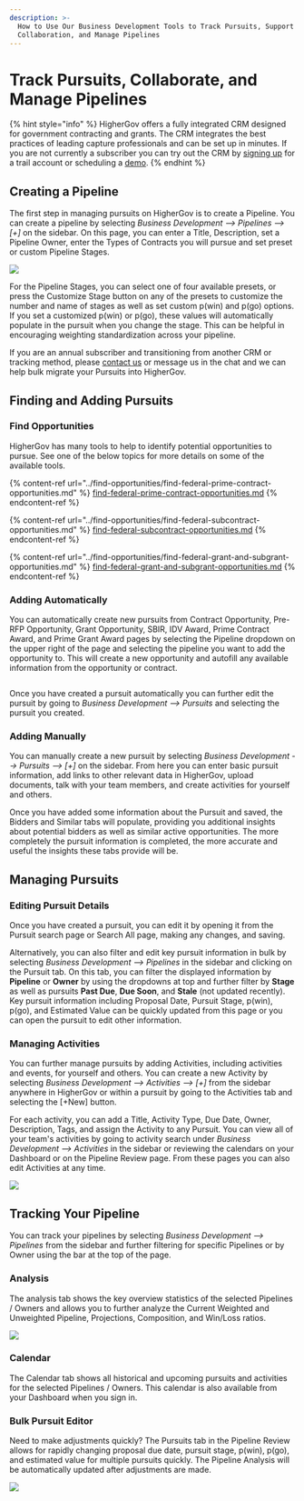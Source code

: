 ```yaml
---
description: >-
  How to Use Our Business Development Tools to Track Pursuits, Support Team
  Collaboration, and Manage Pipelines
---
```


# Track Pursuits, Collaborate, and Manage Pipelines

{% hint style="info" %}
HigherGov offers a fully integrated CRM designed for government contracting and grants.  The CRM integrates the best practices of leading capture professionals and can be set up in minutes.  If you are not currently a subscriber you can try out the CRM by [signing up](https://www.highergov.com/signup/) for a trail account or scheduling a [demo](https://www.highergov.com/demo/).&#x20;
{% endhint %}

## Creating a Pipeline

The first step in managing pursuits on HigherGov is to create a Pipeline.  You can create a pipeline by selecting _Business Development --> Pipelines --> \[+]_ on the sidebar.  On this page, you can enter a Title, Description, set a Pipeline Owner, enter the Types of Contracts you will pursue and set preset or custom Pipeline Stages.

![](<../.gitbook/assets/Screenshot 2022-06-15 015513.png>)

For the Pipeline Stages, you can select one of four available presets, or press the Customize Stage button on any of the presets to customize the number and name of stages as well as set custom p(win) and p(go) options.  If you set a customized p(win) or p(go), these values will automatically populate in the pursuit when you change the stage.  This can be helpful in encouraging weighting standardization across your pipeline.

If you are an annual subscriber and transitioning from another CRM or tracking method, please [contact us](mailto:contact@highergov.com) or message us in the chat and we can help bulk migrate your Pursuits into HigherGov.

## Finding and Adding Pursuits

### Find Opportunities

HigherGov has many tools to help to identify potential opportunities to pursue.  See one of the below topics for more details on some of the available tools.

{% content-ref url="../find-opportunities/find-federal-prime-contract-opportunities.md" %}
[find-federal-prime-contract-opportunities.md](../find-opportunities/find-federal-prime-contract-opportunities.md)
{% endcontent-ref %}

{% content-ref url="../find-opportunities/find-federal-subcontract-opportunities.md" %}
[find-federal-subcontract-opportunities.md](../find-opportunities/find-federal-subcontract-opportunities.md)
{% endcontent-ref %}

{% content-ref url="../find-opportunities/find-federal-grant-and-subgrant-opportunities.md" %}
[find-federal-grant-and-subgrant-opportunities.md](../find-opportunities/find-federal-grant-and-subgrant-opportunities.md)
{% endcontent-ref %}

### Adding Automatically

You can automatically create new pursuits from Contract Opportunity, Pre-RFP Opportunity, Grant Opportunity, SBIR, IDV Award, Prime Contract Award, and Prime Grant Award pages by selecting the Pipeline dropdown on the upper right of the page and selecting the pipeline you want to add the opportunity to.  This will create a new opportunity and autofill any available information from the opportunity or contract.

<div align="left">

<img src="../.gitbook/assets/Screenshot 2022-06-15 015637.png" alt="">

</div>

Once you have created a pursuit automatically you can further edit the pursuit by going to _Business Development --> Pursuits_ and selecting the pursuit you created.

### Adding Manually

You can manually create a new pursuit by selecting _Business Development --> Pursuits --> \[+]_ on the sidebar.  From here you can enter basic pursuit information, add links to other relevant data in HigherGov, upload documents, talk with your team members, and create activities for yourself and others.

Once you have added some information about the Pursuit and saved, the Bidders and Similar tabs will populate, providing you additional insights about potential bidders as well as similar active opportunities. The more completely the pursuit information is completed, the more accurate and useful the insights these tabs provide will be.

## Managing Pursuits

### Editing Pursuit Details

Once you have created a pursuit, you can edit it by opening it from the Pursuit search page or Search All page, making any changes, and saving. &#x20;

Alternatively, you can also filter and edit key pursuit information in bulk by selecting _Business Development --> Pipelines_ in the sidebar and clicking on the Pursuit tab.  On this tab, you can filter the displayed information by **Pipeline** or **Owner** by using the dropdowns at top and further filter by **Stage** as well as pursuits **Past Due**, **Due Soon**, and **Stale** (not updated recently).  Key pursuit information including Proposal Date, Pursuit Stage, p(win), p(go), and Estimated Value can be quickly updated from this page or you can open the pursuit to edit other information.

### Managing Activities

You can further manage pursuits by adding Activities, including activities and events, for yourself and others. You can create a new Activity by selecting _Business Development --> Activities --> \[+]_ from the sidebar anywhere in HigherGov or within a pursuit by going to the Activities tab and selecting the \[+New] button.&#x20;

For each activity, you can add a Title, Activity Type, Due Date, Owner, Description, Tags, and assign the Activity to any Pursuit.  You can view all of your team's activities by going to activity search under _Business Development --> Activities_ in the sidebar or reviewing the calendars on your Dashboard or on the Pipeline Review page.  From these pages you can also edit Activities at any time.



![](../.gitbook/assets/Activity2.png)

## Tracking Your Pipeline

You can track your pipelines by selecting _Business Development --> Pipelines_ from the sidebar and further filtering for specific Pipelines or by Owner using the bar at the top of the page.&#x20;

### Analysis

The analysis tab shows the key overview statistics of the selected Pipelines / Owners and allows you to further analyze the Current Weighted and Unweighted Pipeline, Projections, Composition, and Win/Loss ratios.

![](<../.gitbook/assets/Screenshot 2022-06-15 015859.png>)

### Calendar

The Calendar tab shows all historical and upcoming pursuits and activities for the selected Pipelines / Owners.  This calendar is also available from your Dashboard when you sign in.

### Bulk Pursuit Editor

Need to make adjustments quickly?  The Pursuits tab in the Pipeline Review allows for rapidly changing proposal due date, pursuit stage, p(win), p(go), and estimated value for multiple pursuits quickly.  The Pipeline Analysis will be automatically updated after adjustments are made.

![](<../.gitbook/assets/bulk edit.png>)

